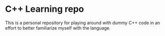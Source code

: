 # C++ Learning repo

This is a personal repository for playing around with dummy C++ code in an effort
to better familiarize myself with the language. 
